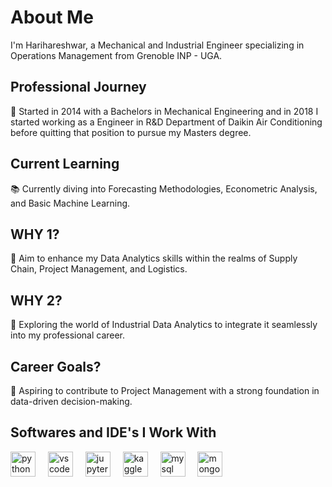 <h1>About Me</h1>

<p>I'm Harihareshwar, a Mechanical and Industrial Engineer specializing in Operations Management from Grenoble INP - UGA.</p>

<h2>Professional Journey</h2>

<p>🌟 Started in 2014 with a Bachelors in Mechanical Engineering and in 2018 I started working as a Engineer in R&D Department of Daikin Air Conditioning before quitting that position to pursue my Masters degree.</p>

<h2>Current Learning</h2>

<p>📚 Currently diving into Forecasting Methodologies, Econometric Analysis, and Basic Machine Learning.</p>

<h2>WHY 1? </h2>

<p>🎯 Aim to enhance my Data Analytics skills within the realms of Supply Chain, Project Management, and Logistics.</p>

<h2>WHY 2?</h2>

<p>🎲 Exploring the world of Industrial Data Analytics to integrate it seamlessly into my professional career.</p>

<h2>Career Goals? </h2>

<p>🚀 Aspiring to contribute to Project Management with a strong foundation in data-driven decision-making.</p>

<h2>Softwares and IDE's I Work With</h2>

<div>
  <img src="https://cdn.jsdelivr.net/gh/devicons/devicon/icons/python/python-original.svg" height="40" alt="python logo" />
  <img width="12" />
  <img src="https://cdn.jsdelivr.net/gh/devicons/devicon/icons/vscode/vscode-original.svg" height="40" alt="vscode logo" />
  <img width="12" />
  <img src="https://cdn.jsdelivr.net/gh/devicons/devicon/icons/jupyter/jupyter-original.svg" height="40" alt="jupyter logo" />
  <img width="12" />
  <img src="https://cdn.jsdelivr.net/gh/devicons/devicon/icons/kaggle/kaggle-original.svg" height="40" alt="kaggle logo" />
  <img width="12" />
  <img src="https://cdn.jsdelivr.net/gh/devicons/devicon/icons/mysql/mysql-original.svg" height="40" alt="mysql logo" />
  <img width="12" />
  <img src="https://cdn.jsdelivr.net/gh/devicons/devicon/icons/mongodb/mongodb-original.svg" height="40" alt="mongodb logo" />
</div>
